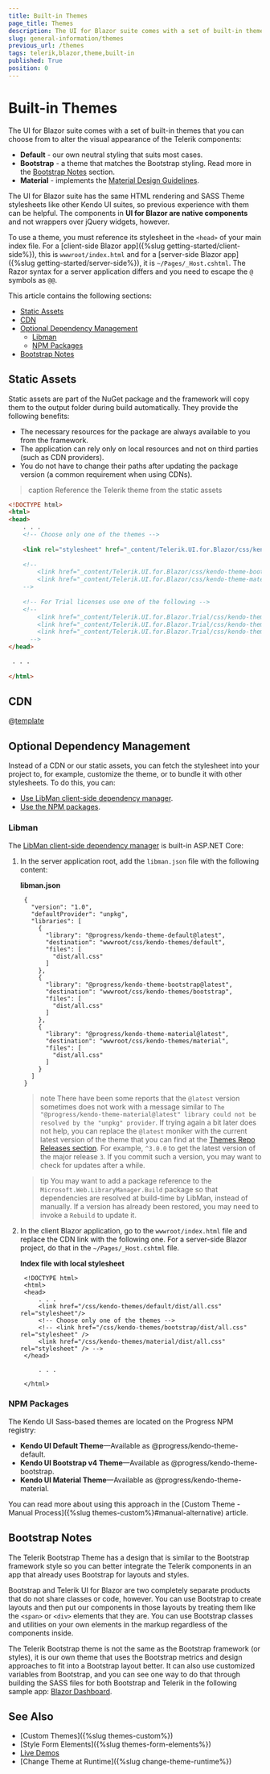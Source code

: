 ```yaml
---
title: Built-in Themes
page_title: Themes
description: The UI for Blazor suite comes with a set of built-in themes that you can choose from. Bootstrap and Material themes are also included.
slug: general-information/themes
previous_url: /themes
tags: telerik,blazor,theme,built-in
published: True
position: 0
---
```


# Built-in Themes

The UI for Blazor suite comes with a set of built-in themes that you can choose from to alter the visual appearance of the Telerik components:

* **Default** - our own neutral styling that suits most cases.
* **Bootstrap** - a theme that matches the Bootstrap styling. Read more in the [Bootstrap Notes](#bootstrap-notes) section.
* **Material** - implements the [Material Design Guidelines](https://material.io/design/).

The UI for Blazor suite has the same HTML rendering and SASS Theme stylesheets like other Kendo UI suites, so previous experience with them can be helpful. The components in **UI for Blazor are native components** and not wrappers over jQuery widgets, however.

To use a theme, you must reference its stylesheet in the `<head>` of your main index file. For a [client-side Blazor app]({%slug getting-started/client-side%}), this is `wwwroot/index.html` and for a [server-side Blazor app]({%slug getting-started/server-side%}), it is `~/Pages/_Host.cshtml`. The Razor syntax for a server application differs and you need to escape the `@` symbols as `@@`.

This article contains the following sections:

* [Static Assets](#static-assets)
* [CDN](#cdn)
* [Optional Dependency Management](#optional-dependency-management)
	* [Libman](#libman)
	* [NPM Packages](#npm-packages)
* [Bootstrap Notes](#bootstrap-notes)

## Static Assets

Static assets are part of the NuGet package and the framework will copy them to the output folder during build automatically. They provide the following benefits:

* The necessary resources for the package are always available to you from the framework.
* The application can rely only on local resources and not on third parties (such as CDN providers).
* You do not have to change their paths after updating the package version (a common requirement when using CDNs).

>caption Reference the Telerik theme from the static assets

````HTML
<!DOCTYPE html>
<html>
<head>
    . . .
    <!-- Choose only one of the themes -->
    
    <link rel="stylesheet" href="_content/Telerik.UI.for.Blazor/css/kendo-theme-default/all.css" />
    
    <!-- 
        <link href="_content/Telerik.UI.for.Blazor/css/kendo-theme-bootstrap/all.css" rel="stylesheet" />
        <link href="_content/Telerik.UI.for.Blazor/css/kendo-theme-material/all.css" rel="stylesheet" />
    -->
    
    <!-- For Trial licenses use one of the following -->
    <!--
        <link href="_content/Telerik.UI.for.Blazor.Trial/css/kendo-theme-default/all.css" rel="stylesheet" />
        <link href="_content/Telerik.UI.for.Blazor.Trial/css/kendo-theme-bootstrap/all.css" rel="stylesheet" />
        <link href="_content/Telerik.UI.for.Blazor.Trial/css/kendo-theme-material/all.css" rel="stylesheet" />
      -->
</head>

 . . .
 
</html>
````


## CDN

@[template](/_contentTemplates/common/general-info.md#cdn)


## Optional Dependency Management

Instead of a CDN or our static assets, you can fetch the stylesheet into your project to, for example, customize the theme, or to bundle it with other stylesheets. To do this, you can:

* [Use LibMan client-side dependency manager](#libman).
* [Use the NPM packages](#npm-packages).

### Libman
The [LibMan client-side dependency manager](https://docs.microsoft.com/en-us/aspnet/core/client-side/libman/?view=aspnetcore-2.2) is built-in ASP.NET Core:

1. In the server application root, add the `libman.json` file with the following content:

    **libman.json**

        {
          "version": "1.0",
          "defaultProvider": "unpkg",
          "libraries": [
            {
              "library": "@progress/kendo-theme-default@latest",
              "destination": "wwwroot/css/kendo-themes/default",
              "files": [
                "dist/all.css"
              ]
            },
            {
              "library": "@progress/kendo-theme-bootstrap@latest",
              "destination": "wwwroot/css/kendo-themes/bootstrap",
              "files": [
                "dist/all.css"
              ]
            },
            {
              "library": "@progress/kendo-theme-material@latest",
              "destination": "wwwroot/css/kendo-themes/material",
              "files": [
                "dist/all.css"
              ]
            }
          ]
        }
        
        
    >note There have been some reports that the `@latest` version sometimes does not work with a message similar to `The "@progress/kendo-theme-material@latest" library could not be resolved by the "unpkg" provider`. If trying again a bit later does not help, you can replace the `@latest` moniker with the current latest version of the theme that you can find at the [Themes Repo Releases section](https://github.com/telerik/kendo-themes/releases). For example, `^3.0.0` to get the latest version of the major release `3`. If you commit such a version, you may want to check for updates after a while.
    
    >tip You may want to add a package reference to the `Microsoft.Web.LibraryManager.Build` package so that dependencies are resolved at build-time by LibMan, instead of manually. If a version has already been restored, you may need to invoke a `Rebuild` to update it.

1. In the client Blazor application, go to the `wwwroot/index.html` file and replace the CDN link with the following one. For a server-side Blazor project, do that in the `~/Pages/_Host.cshtml` file.

    **Index file with local stylesheet**
    
        <!DOCTYPE html>
        <html>
        <head>
            . . .
            <link href="/css/kendo-themes/default/dist/all.css" rel="stylesheet"/>
            <!-- Choose only one of the themes -->
            <!-- <link href="/css/kendo-themes/bootstrap/dist/all.css" rel="stylesheet" />
            <link href="/css/kendo-themes/material/dist/all.css" rel="stylesheet" /> -->
        </head>
        
            . . .
            
        </html>

### NPM Packages

The Kendo UI Sass-based themes are located on the Progress NPM registry:

* **Kendo UI Default Theme**&mdash;Available as @progress/kendo-theme-default.
* **Kendo UI Bootstrap v4 Theme**&mdash;Available as @progress/kendo-theme-bootstrap.
* **Kendo UI Material Theme**&mdash;Available as @progress/kendo-theme-material.

You can read more about using this approach in the [Custom Theme - Manual Process]({%slug themes-custom%}#manual-alternative) article.

## Bootstrap Notes

The Telerik Bootstrap Theme has a design that is similar to the Bootstrap framework style so you can better integrate the Telerik components in an app that already uses Bootstrap for layouts and styles.

Bootstrap and Telerik UI for Blazor are two completely separate products that do not share classes or code, however. You can use Bootstrap to create layouts and then put our components in those layouts by treating them like the `<span>` or `<div>` elements that they are. You can use Bootstrap classes and utilities on your own elements in the markup regardless of the components inside.

The Telerik Bootstrap theme is not the same as the Bootstrap framework (or styles), it is our own theme that uses the Bootstrap metrics and design approaches to fit into a Bootstrap layout better. It can also use customized variables from Bootstrap, and you can see one way to do that through building the SASS files for both Bootstrap and Telerik in the following sample app: [Blazor Dashboard](https://github.com/telerik/blazor-ui/tree/master/sample-applications/blazor-dashboard).

## See Also

  * [Custom Themes]({%slug themes-custom%})
  * [Style Form Elements]({%slug themes-form-elements%})
  * [Live Demos](https://demos.telerik.com/blazor-ui/)
  * [Change Theme at Runtime]({%slug change-theme-runtime%})

